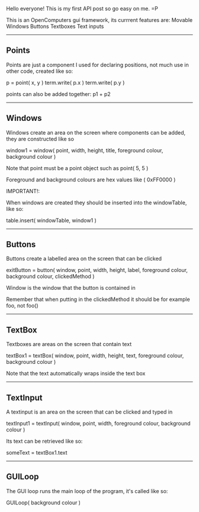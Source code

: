 Hello everyone! This is my first API post so go easy on me. =P

This is an OpenComputers gui framework, its currrent features are:
Movable Windows
Buttons
Textboxes
Text inputs

----------------
Points
----------------
Points are just a component I used for declaring positions, not much use in other code, created like so:

p = point( x, y )
term.write( p.x )
term.write( p.y )

points can also be added together:
p1 + p2

----------------
Windows
----------------
Windows create an area on the screen where components can be added, they are constructed like so

window1 = window( point, width, height, title, foreground colour, background colour )

Note that point must be a point object such as point( 5, 5 )

Foreground and background colours are hex values like ( 0xFF0000 )

IMPORTANT!:

When windows are created they should be inserted into the windowTable, like so:

table.insert( windowTable, window1 )

----------------
Buttons
----------------

Buttons create a labelled area on the screen that can be clicked

exitButton = button( window, point, width, height, label, foreground colour, background colour, clickedMethod )

Window is the window that the button is contained in

Remember that when putting in the clickedMethod it should be for example foo, not foo()

----------------
TextBox
----------------

Textboxes are areas on the screen that contain text

textBox1 = textBox( window, point, width, height, text, foreground colour, background colour )

Note that the text automatically wraps inside the text box

----------------
TextInput
----------------

A textinput is an area on the screen that can be clicked and typed in

textInput1 = textInput( window, point, width, foreground colour, background colour )

Its text can be retrieved like so:

someText = textBox1.text

----------------
GUILoop
----------------

The GUI loop runs the main loop of the program, it's called like so:

GUILoop( background colour )